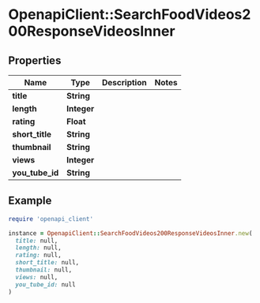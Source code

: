 # OpenapiClient::SearchFoodVideos200ResponseVideosInner

## Properties

| Name | Type | Description | Notes |
| ---- | ---- | ----------- | ----- |
| **title** | **String** |  |  |
| **length** | **Integer** |  |  |
| **rating** | **Float** |  |  |
| **short_title** | **String** |  |  |
| **thumbnail** | **String** |  |  |
| **views** | **Integer** |  |  |
| **you_tube_id** | **String** |  |  |

## Example

```ruby
require 'openapi_client'

instance = OpenapiClient::SearchFoodVideos200ResponseVideosInner.new(
  title: null,
  length: null,
  rating: null,
  short_title: null,
  thumbnail: null,
  views: null,
  you_tube_id: null
)
```

